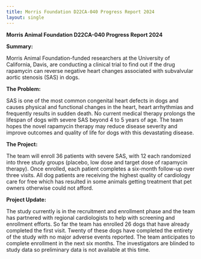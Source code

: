 ```yaml
---
title: Morris Foundation D22CA-040 Progress Report 2024
layout: single
---
```


**Morris Animal Foundation D22CA-040 Progress Report 2024**

**Summary:**

Morris Animal Foundation-funded researchers at the University of California, Davis, are conducting a clinical trial to find out if the drug rapamycin can reverse negative heart changes associated with subvalvular aortic stenosis (SAS) in dogs.

**The Problem:**

SAS is one of the most common congenital heart defects in dogs and causes physical and functional changes in the heart, heart arrhythmias and frequently results in sudden death. No current medical therapy prolongs the lifespan of dogs with severe SAS beyond 4 to 5 years of age. The team hopes the novel rapamycin therapy may reduce disease severity and improve outcomes and quality of life for dogs with this devastating disease.

**The Project:**

The team will enroll 36 patients with severe SAS, with 12 each randomized into three study groups (placebo, low dose and target dose of rapamycin therapy). Once enrolled, each patient completes a six-month follow-up over three visits. All dog patients are receiving the highest quality of cardiology care for free which has resulted in some animals getting treatment that pet owners otherwise could not afford.

**Project Update:**

The study currently is in the recruitment and enrollment phase and the team has partnered with regional cardiologists to help with screening and enrollment efforts. So far the team has enrolled 26 dogs that have already completed the first visit. Twenty of these dogs have completed the entirety of the study with no major adverse events reported. The team anticipates to complete enrollment in the next six months. The investigators are blinded to study data so preliminary data is not available at this time.

